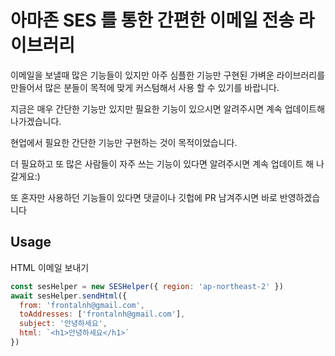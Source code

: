 # 아마존 SES 를 통한 간편한 이메일 전송 라이브러리

이메일을 보낼때 많은 기능들이 있지만 아주 심플한 기능만 구현된 가벼운 라이브러리를 만들어서 많은 분들이 목적에 맞게 커스텀해서 사용 할 수 있기를 바랍니다.

지금은 매우 간단한 기능만 있지만 필요한 기능이 있으시면 알려주시면 계속 업데이트해 나가겠습니다.

현업에서 필요한 간단한 기능만 구현하는 것이 목적이었습니다.

더 필요하고 또 많은 사람들이 자주 쓰는 기능이 있다면 알려주시면 계속 업데이트 해 나갈게요:)

또 혼자만 사용하던 기능들이 있다면 댓글이나 깃헙에 PR 남겨주시면 바로 반영하겠습니다

## Usage

HTML 이메일 보내기

```js
const sesHelper = new SESHelper({ region: 'ap-northeast-2' })
await sesHelper.sendHtml({
  from: 'frontalnh@gmail.com',
  toAddresses: ['frontalnh@gmail.com'],
  subject: '안녕하세요',
  html: `<h1>안녕하세요</h1>`
})
```
